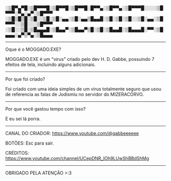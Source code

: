 ░▒█▀▄▀█░▒█▀▀▀█░▒█▀▀█░▒█▀▀█░█▀▀▄░▒█▀▀▄░▒█▀▀▀█░░░░▒█▀▀▀░▀▄░▄▀░▒█▀▀▀
░▒█▒█▒█░▒█░░▒█░▒█░▄▄░▒█░▄▄▒█▄▄█░▒█░▒█░▒█░░▒█░▄▄░▒█▀▀▀░░▒█░░░▒█▀▀▀
░▒█░░▒█░▒█▄▄▄█░▒█▄▄▀░▒█▄▄▀▒█░▒█░▒█▄▄█░▒█▄▄▄█░▀▀░▒█▄▄▄░▄▀▒▀▄░▒█▄▄▄

---------------------------------------------------------------------------------------------------------------         

                                                                                        
Oque é o MOGGADO.EXE?
                                                                                      
MOGGADO.EXE é um "virus" criado pelo dev H. D. Gabbe, possuindo 7 efeitos de tela, incluindo alguns adicionais.


---------------------------------------------------------------------------------------------------------------      


Por que foi criado?

Foi criado com uma ideia simples de um virus totalmente seguro que usou de referencia as falas de Jodismiu no servidor do MIZERACORVO.


---------------------------------------------------------------------------------------------------------------      


Por que você gastou tempo com isso?

E eu sei lá porra.


---------------------------------------------------------------------------------------------------------------      


CANAL DO CRIADOR: https://www.youtube.com/@gabbeeeeee

BOTÕES: Esc para sair.

CRÉDITOS: https://www.youtube.com/channel/UCepDNR_IOh9LUwShBBdShMg


---------------------------------------------------------------------------------------------------------------      
OBRIGADO PELA ATENÇÃO >:3
